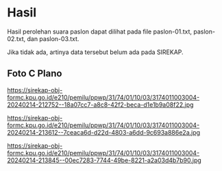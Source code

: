 # Hasil

Hasil perolehan suara paslon dapat dilihat pada file paslon-01.txt, paslon-02.txt, dan paslon-03.txt.

Jika tidak ada, artinya data tersebut belum ada pada SIREKAP.

## Foto C Plano

https://sirekap-obj-formc.kpu.go.id/e210/pemilu/ppwp/31/74/01/10/03/3174011003004-20240214-212752--18a07cc7-a8c8-42f2-beca-d1e1b9a08f22.jpg

https://sirekap-obj-formc.kpu.go.id/e210/pemilu/ppwp/31/74/01/10/03/3174011003004-20240214-213612--7ceaca6d-d22d-4803-a6dd-9c693a886e2a.jpg

https://sirekap-obj-formc.kpu.go.id/e210/pemilu/ppwp/31/74/01/10/03/3174011003004-20240214-213845--00ec7283-7744-49be-8221-a2a03d4b7b90.jpg
